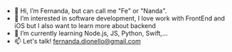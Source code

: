 - 👋 Hi, I’m Fernanda, but can call me "Fe" or "Nanda".
- 👀 I’m interested in software development, I love work with FrontEnd and iOS but I also want to learn more about backend 
- 🌱 I’m currently learning Node.js, JS, Python, Swift,...
- 📫 Let's talk! fernanda.dionello@gmail.com
